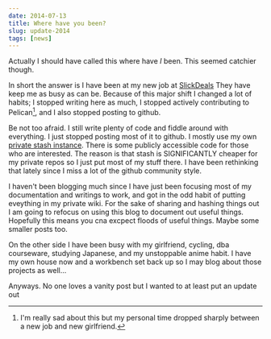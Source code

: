 ```yaml
---
date: 2014-07-13
title: Where have you been?
slug: update-2014
tags: [news]
---
```


Actually I should have called this where have *I* been. This seemed catchier though.

In short the answer is I have been at my new job at [SlickDeals](http://slickdeals.net) They have keep me as busy as can be. Because of this major shift I changed a lot of habits; I stopped writing here as much, I stopped actively contributing to Pelican[^PEL], and I also stopped posting to github.

Be not too afraid. I still write plenty of code and fiddle around with everything. I just stopped posting most of it to github. I mostly use my own [private stash instance](http://stash.bunni.biz). There is some publicly accessible code for those who are interested. The reason is that stash is SIGNIFICANTLY cheaper for my private repos so I just put most of my stuff there. I have been rethinking that lately since I miss a lot of the github community style.

[^PEL]: I'm really sad about this but my personal time dropped sharply between a new job and new girlfriend.

I haven't been blogging much since I have just been focusing most of my documentation and writings to work, and got in the odd habit of putting eveything in my private wiki. For the sake of sharing and hashing things out I am going to refocus on using this blog to document out useful things. Hopefully this means you cna excpect floods of useful things. Maybe some smaller posts too.

On the other side I have been busy with my girlfriend, cycling, dba courseware, studying Japanese, and my unstoppable anime habit. I have my own house now and a workbench set back up so I may blog about those projects as well...

Anyways. No one loves a vanity post but I wanted to at least put an update out
